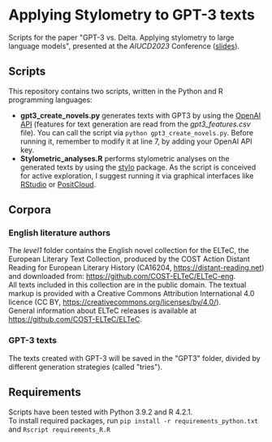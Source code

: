 # Applying Stylometry to GPT-3 texts

Scripts for the paper "GPT-3 vs. Delta. Applying stylometry to large language models", presented at the *AIUCD2023* Conference ([slides](https://docs.google.com/presentation/d/10Fq6a4HP8D6W3ouHesAccOKaBPKhTudxET0tavBODtQ/edit?usp=sharing)).

## Scripts

This repository contains two scripts, written in the Python and R programming languages:  
- **gpt3_create_novels.py** generates texts with GPT3 by using the [OpenAI API](https://openai.com/blog/openai-api) (features for text generation are read from the *gpt3_features.csv* file). You can call the script via `python gpt3_create_novels.py`. Before running it, remember to modify it at line 7, by adding your OpenAI API key.
- **Stylometric_analyses.R** performs stylometric analyses on the generated texts by using the [stylo](https://github.com/computationalstylistics/stylo) package. As the script is conceived for active exploration, I suggest running it via graphical interfaces like [RStudio](https://posit.co/download/rstudio-desktop/) or [PositCloud](https://posit.co/products/cloud/cloud/).

## Corpora

### English literature authors

The *level1* folder contains the English novel collection for the ELTeC, the European Literary Text Collection, produced by the COST Action Distant Reading for European Literary History (CA16204, https://distant-reading.net) and downloaded from: https://github.com/COST-ELTeC/ELTeC-eng.  
All texts included in this collection are in the public domain. The textual markup is provided with a Creative Commons Attribution International 4.0 licence (CC BY, https://creativecommons.org/licenses/by/4.0/).  
General information about ELTeC releases is available at https://github.com/COST-ELTeC/ELTeC.  

### GPT-3 texts

The texts created with GPT-3 will be saved in the "GPT3" folder, divided by different generation strategies (called "tries").  

## Requirements

Scripts have been tested with Python 3.9.2 and R 4.2.1.  
To install required packages, run `pip install -r requirements_python.txt` and `Rscript requirements_R.R`
